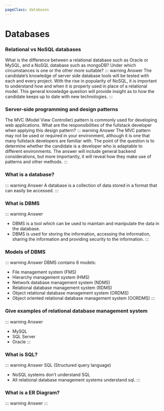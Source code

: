 ```yaml
---
pageClass: databases
---
```

# Databases
### Relational vs NoSQL databases
What is the difference between a relational database such as Oracle or MySQL, and a NoSQL database such as mongoDB? Under which circumstances is one or the other more suitable?
::: warning Answer
The candidate’s knowledge of server side database tools will be tested with each and every project. With the rise in popularity of NoSQL, it is important to understand how and when it is properly used in place of a relational model. This general knowledge question will provide insight as to how the candidate keeps up to date with new technologies.
:::

###  Server-side programming and design patterns
The MVC (Model View Controller) pattern is commonly used for developing web applications. What are the responsibilities of the fullstack developer when applying this design pattern?
::: warning Answer
The MVC pattern may not be used or required in your environment, although it is one that many fullstack developers are familiar with. The point of the question is to determine whether the candidate is a developer who is adaptable to different environments. The answer will include general backend considerations, but more importantly, it will reveal how they make use of patterns and other methods.
:::

### What is a database?
::: warning Answer
A database is a collection of data stored in a format that can easily be accessed.
:::

### What is DBMS
::: warning Answer
- DBMS is a tool which can be used to maintain and manipulate the data in the database.
- DBMS is used for storing the information, accessing the information, sharing the information and providing security to the information.
:::

### Models of DBMS
::: warning Answer
DBMS contains 6 models:
- File management system (FMS)
- Hierarchy management system (HMS)
- Network database management system (NDMS)
- Relational database management system (RDMS)
- Object relational database management system (ORDMS)
- Object oriented relational database management system (OORDMS)
:::

### Give examples of relational database management system
::: warning Answer
- MySQL
- SQL Server
- Oracle
:::

### What is SQL?
::: warning Answer
SQL (Structured query language)
- NoSQL systems don't understand SQL
- All relational database management systems understand sql.
:::

### What is a ER Diagram?
::: warning Answer
:::


